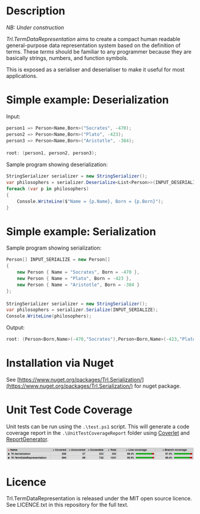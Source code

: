 # Description

*NB: Under construction*

_Trl.TermDataRepresentation_ aims to create a compact human readable general-purpose data representation system based on the definition of terms. These _terms_ should be familiar to any programmer because they are basically strings, numbers, and function symbols.

This is exposed as a serialiser and deserialiser to make it useful for most applications.

# Simple example: Deserialization

Input:
```C#
person1 => Person<Name,Born>("Socrates", -470);
person2 => Person<Name,Born>("Plato", -423);
person3 => Person<Name,Born>("Aristotle", -384);

root: (person1, person2, person3);
```

Sample program showing deserialization:

```C#
StringSerializer serializer = new StringSerializer();
var philosophers = serializer.Deserialize<List<Person>>(INPUT_DESERIALIZE);
foreach (var p in philosophers)
{
    Console.WriteLine($"Name = {p.Name}, Born = {p.Born}");
}
```

# Simple example: Serialization

Sample program showing serialization:

```C#
Person[] INPUT_SERIALIZE = new Person[]
{
    new Person { Name = "Socrates", Born = -470 },
    new Person { Name = "Plato", Born = -423 },
    new Person { Name = "Aristotle", Born = -384 }
};

StringSerializer serializer = new StringSerializer();
var philosophers = serializer.Serialize(INPUT_SERIALIZE);
Console.WriteLine(philosophers);
```

Output:

```C#
root: (Person<Born,Name>(-470,"Socrates"),Person<Born,Name>(-423,"Plato"),Person<Born,Name>(-384,"Aristotle"));
```

# Installation via Nuget

See [https://www.nuget.org/packages/Trl.Serialization/](https://www.nuget.org/packages/Trl.Serialization/) for nuget package.

# Unit Test Code Coverage

Unit tests can be run using the `.\test.ps1` script. This will generate a code coverage report in the `.\UnitTestCoverageReport` folder using [Coverlet](https://github.com/tonerdo/coverlethttps://github.com/tonerdo/coverlet) and [ReportGenerator](https://github.com/danielpalme/ReportGenerator).

![Code Coverage](code_coverage.PNG)

# Licence

Trl.TermDataRepresentation is released under the MIT open source licence. See LICENCE.txt in this repository for the full text.
